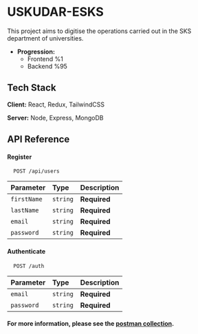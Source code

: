 # USKUDAR-ESKS

This project aims to digitise the operations carried out in the SKS department of universities.

- **Progression:**
    - Frontend %1
    - Backend %95

## Tech Stack

**Client:** React, Redux, TailwindCSS

**Server:** Node, Express, MongoDB
## API Reference

#### Register

```http
  POST /api/users
```

| Parameter   | Type     | Description                       |
| :--------   | :------- | :-------------------------------- |
| `firstName` | `string` | **Required**                      |
| `lastName`  | `string` | **Required**                      |
| `email`     | `string` | **Required**                      |
| `password`  | `string` | **Required**                      |

#### Authenticate

```http
  POST /auth
```

| Parameter | Type     | Description                |
| :-------- | :------- | :------------------------- |
| `email`   | `string` | **Required**               |
| `password`| `string` | **Required**               |

#### For more information, please see the [postman collection](https://github.com/sequester0/uskudar-esks/blob/master/uskudar-esks.postman_collection.json).
